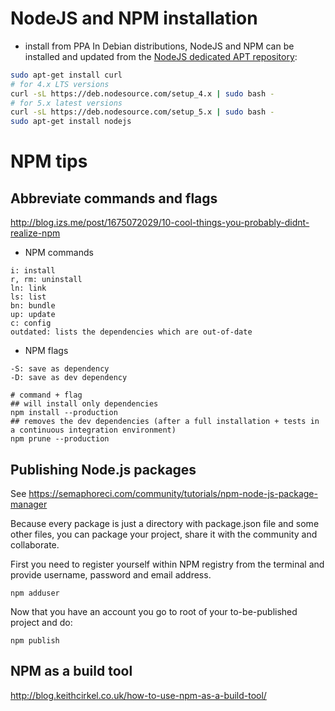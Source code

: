 # NodeJS and NPM installation
* install from PPA
In Debian distributions, NodeJS and NPM can be installed and updated from the [NodeJS dedicated APT repository](http://doc.ubuntu-fr.org/nodejs):

```bash
sudo apt-get install curl
# for 4.x LTS versions
curl -sL https://deb.nodesource.com/setup_4.x | sudo bash -
# for 5.x latest versions
curl -sL https://deb.nodesource.com/setup_5.x | sudo bash -
sudo apt-get install nodejs
```

# NPM tips
## Abbreviate commands and flags
http://blog.izs.me/post/1675072029/10-cool-things-you-probably-didnt-realize-npm
* NPM commands
```
i: install
r, rm: uninstall
ln: link
ls: list
bn: bundle
up: update
c: config
outdated: lists the dependencies which are out-of-date
```

* NPM flags
```
-S: save as dependency
-D: save as dev dependency

# command + flag
## will install only dependencies
npm install --production
## removes the dev dependencies (after a full installation + tests in a continuous integration environment)
npm prune --production
```

## Publishing Node.js packages
See https://semaphoreci.com/community/tutorials/npm-node-js-package-manager

Because every package is just a directory with package.json file and some other files, you can package your project, share it with the community and collaborate.

First you need to register yourself within NPM registry from the terminal and provide username, password and email address.
```
npm adduser
```

Now that you have an account you go to root of your to-be-published project and do:

```
npm publish
```

## NPM as a build tool
http://blog.keithcirkel.co.uk/how-to-use-npm-as-a-build-tool/
